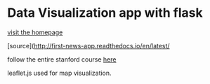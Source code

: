 # Data Visualization app with flask

[visit the homepage](https://panzerstadt.github.io/tut-dataviz-flask-app/build/index.html)

[source](http://first-news-app.readthedocs.io/en/latest/

follow the entire stanford course [here](http://www.compjour.org)

leaflet.js used for map visualization.